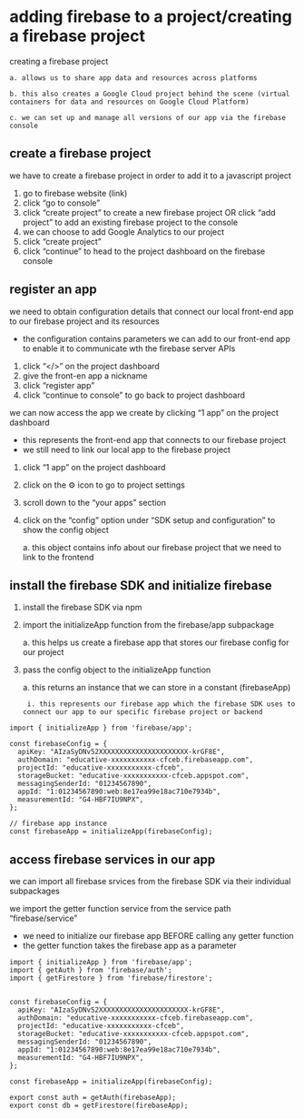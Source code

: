 # adding firebase to a project/creating a firebase project

creating a firebase project

    a. allows us to share app data and resources across platforms

    b. this also creates a Google Cloud project behind the scene (virtual containers for data and resources on Google Cloud Platform)

    c. we can set up and manage all versions of our app via the firebase console

## create a firebase project
we have to create a firebase project in order to add it to a javascript project

1. go to firebase website (link)
2. click “go to console”
3. click “create project” to create a new firebase project OR click “add project” to add an existing firebase project to the console
4. we can choose to add Google Analytics to our project
5. click “create project”
6. click “continue” to head to the project dashboard on the firebase console

## register an app
we need to obtain configuration details that connect our local front-end app to our firebase project and its resources
- the configuration contains parameters we can add to our front-end app to enable it to communicate wth the firebase server APIs

1. click “</>” on the project dashboard
2. give the front-en app a nickname
3. click “register app”
4. click “continue to console” to go back to project dashboard

we can now access the app we create by clicking “1 app” on the project dashboard
- this represents the front-end app that connects to our firebase project
- we still need to link our local app to the firebase project

1. click “1 app” on the project dashboard
2. click on the ⚙️ icon to go to project settings
3. scroll down to the “your apps” section
4. click on the “config” option under “SDK setup and configuration” to show the config object

    a. this object contains info about our firebase project that we need to link to the frontend

## install the firebase SDK and initialize firebase
1. install the firebase SDK via npm
2. import the initializeApp function from the firebase/app subpackage

    a. this helps us create a firebase app that stores our firebase config for our project
3. pass the config object to the initializeApp function

    a. this returns an instance that we can store in a constant (firebaseApp)

        i. this represents our firebase app which the firebase SDK uses to connect our app to our specific firebase project or backend

```
import { initializeApp } from 'firebase/app';

const firebaseConfig = {
  apiKey: "AIzaSyDNv52XXXXXXXXXXXXXXXXXXXXXX-krGF8E",
  authDomain: "educative-xxxxxxxxxxx-cfceb.firebaseapp.com",
  projectId: "educative-xxxxxxxxxxx-cfceb",
  storageBucket: "educative-xxxxxxxxxxx-cfceb.appspot.com",
  messagingSenderId: "01234567890",
  appId: "1:01234567890:web:8e17ea99e18ac710e7934b",
  measurementId: "G4-HBF7IU9NPX",
};

// firebase app instance
const firebaseApp = initializeApp(firebaseConfig);
```

## access firebase services in our app
we can import all firebase srvices from the firebase SDK via their individual subpackages

we import the getter function service from the service path “firebase/service”
- we need to initialize our firebase app BEFORE calling any getter function
- the getter function takes the firebase app as a parameter

```
import { initializeApp } from 'firebase/app';
import { getAuth } from 'firebase/auth';
import { getFirestore } from 'firebase/firestore';


const firebaseConfig = {
  apiKey: "AIzaSyDNv52XXXXXXXXXXXXXXXXXXXXXX-krGF8E",
  authDomain: "educative-xxxxxxxxxxx-cfceb.firebaseapp.com",
  projectId: "educative-xxxxxxxxxxx-cfceb",
  storageBucket: "educative-xxxxxxxxxxx-cfceb.appspot.com",
  messagingSenderId: "01234567890",
  appId: "1:01234567890:web:8e17ea99e18ac710e7934b",
  measurementId: "G4-HBF7IU9NPX",
};

const firebaseApp = initializeApp(firebaseConfig);

export const auth = getAuth(firebaseApp);
export const db = getFirestore(firebaseApp);
```